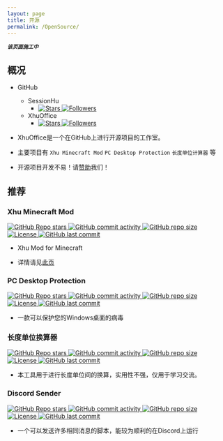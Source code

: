 ```yaml
---
layout: page
title: 开源
permalink: /OpenSource/
---
```


***`该页面施工中`***

## 概况

- GitHub
  - SessionHu
    - [![Stars](https://img.shields.io/github/stars/SessionHu?style=flat-square&label=Stars "Stars") ![Followers](https://img.shields.io/github/followers/SessionHu?style=flat-square&label=Followers "Followers")](https://github.com/SessionHu/)
  - XhuOffice
    - [![Stars](https://img.shields.io/github/stars/XhuOffice?style=flat-square&label=Stars "Stars") ![Followers](https://img.shields.io/github/followers/XhuOffice?style=flat-square&label=Followers "Followers")](https://github.com/XhuOffice/)

- XhuOffice是一个在GitHub上进行开源项目的工作室。

- 主要项目有 `Xhu Minecraft Mod` `PC Desktop Protection` `长度单位计算器` 等

- 开源项目开发不易！请[赞助][Session-Charge]我们！

[Session-Charge]: https://passport.bilibili.com/login?gourl=https%3A%2F%2Fwww.bilibili.com%2Fv%2Fpay%2Fcharge%3Fupmid%3D645769214%26upurl%3D%2F%2Fspace.bilibili.com%2F645769214%26upname%3DSession%E5%B0%8F%E8%83%A1%26upavatar%3Dhttps%3A%2F%2Fi2.hdslb.com%2Fbfs%2Fface%2F77906db03b1eefac02613de184afad03f7bc58d7.jpg%26oid%3D645769214%26otype%3Dup%26from%3Dzone "关注也行"

## 推荐

### Xhu Minecraft Mod

[![GitHub Repo stars][XhuMCMod-Stars] ![GitHub commit activity][XhuMCMod-Commit-Activity] ![GitHub repo size][XhuMCMod-Size] ![License][XhuMCMod-License] ![GitHub last commit][XhuMCMod-Last-Commit]][XhuMCMod-Go]

- Xhu Mod for Minecraft

- 详情请见[此页](../Services/MinecraftMods/ "Minecraft Mods")

[XhuMCMod-Commit-Activity]: https://img.shields.io/github/commit-activity/m/XhuOffice/XhuMCMod?label=提交频率&style=flat-square
[XhuMCMod-Last-Commit]: https://img.shields.io/github/last-commit/XhuOffice/XhuMCMod?label=上次提交&style=flat-square
[XhuMCMod-Stars]: https://img.shields.io/github/stars/XhuOffice/XhuMCMod?label=Stars&style=flat-square
[XhuMCMod-Size]: https://img.shields.io/github/repo-size/XhuOffice/XhuMCMod?label=存储库大小&style=flat-square
[XhuMCMod-License]: https://img.shields.io/badge/License-Apache%202.0-red?style=flat-square
[XhuMCMod-Go]: https://github.com/XhuOffice/XhuMCMod/ "在GitHub上查看"

### PC Desktop Protection

[![GitHub Repo stars][PCDP-Stars] ![GitHub commit activity][PCDP-Commit-Activity] ![GitHub repo size][PCDP-Size] ![License][PCDP-License] ![GitHub last commit][PCDP-Last-Commit]][PCDP-Go]

- 一款可以保护您的Windows桌面的病毒

[PCDP-Commit-Activity]: https://img.shields.io/github/commit-activity/m/SessionHu/PC-Desktop-Protection-Virus?label=提交频率&style=flat-square
[PCDP-Last-Commit]: https://img.shields.io/github/last-commit/SessionHu/PC-Desktop-Protection-Virus?label=上次提交&style=flat-square
[PCDP-Stars]: https://img.shields.io/github/stars/SessionHu/PC-Desktop-Protection-Virus?label=Stars&style=flat-square
[PCDP-Size]: https://img.shields.io/github/repo-size/SessionHu/PC-Desktop-Protection-Virus?label=存储库大小&style=flat-square
[PCDP-License]: https://img.shields.io/badge/License-Apache%202.0-red?style=flat-square
[PCDP-Go]: https://github.com/SessionHu/PC-Desktop-Protection-Virus/ "在GitHub上查看"

### 长度单位换算器

[![GitHub Repo stars][HeightCalc-Stars] ![GitHub commit activity][HeightCalc-Commit-Activity] ![GitHub repo size][HeightCalc-Size] ![License][HeightCalc-License] ![GitHub last commit][HeightCalc-Last-Commit]][HeightCalc-Go]

- 本工具用于进行长度单位间的换算，实用性不强，仅用于学习交流。

[HeightCalc-Commit-Activity]: https://img.shields.io/github/commit-activity/m/SessionHu/HeightCalc?label=提交频率&style=flat-square
[HeightCalc-Last-Commit]: https://img.shields.io/github/last-commit/SessionHu/HeightCalc?label=上次提交&style=flat-square
[HeightCalc-Stars]: https://img.shields.io/github/stars/SessionHu/HeightCalc?label=Stars&style=flat-square
[HeightCalc-Size]: https://img.shields.io/github/repo-size/SessionHu/HeightCalc?label=存储库大小&style=flat-square
[HeightCalc-License]: https://img.shields.io/badge/License-WTFPL-brightgreen?style=flat-square
[HeightCalc-Go]: https://github.com/SessionHu/HeightCalc/ "在GitHub上查看"

### Discord Sender

[![GitHub Repo stars][DiscordSender-Stars] ![GitHub commit activity][DiscordSender-Commit-Activity] ![GitHub repo size][DiscordSender-Size] ![License][DiscordSender-License] ![GitHub last commit][DiscordSender-Last-Commit]][DiscordSender-Go]

- 一个可以发送许多相同消息的脚本，能较为顺利的在Discord上运行

[DiscordSender-Commit-Activity]: https://img.shields.io/github/commit-activity/m/SessionHu/DiscordSender?label=提交频率&style=flat-square
[DiscordSender-Last-Commit]: https://img.shields.io/github/last-commit/SessionHu/DiscordSender?label=上次提交&style=flat-square
[DiscordSender-Stars]: https://img.shields.io/github/stars/SessionHu/DiscordSender?label=Stars&style=flat-square
[DiscordSender-Size]: https://img.shields.io/github/repo-size/SessionHu/DiscordSender?label=存储库大小&style=flat-square
[DiscordSender-License]: https://img.shields.io/badge/License-MIT-blueviolet?style=flat-square
[DiscordSender-Go]: https://github.com/SessionHu/DiscordSender/ "在GitHub上查看"
